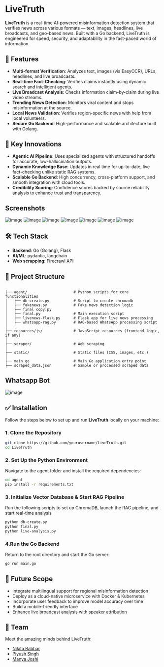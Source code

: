 # LiveTruth

**LiveTruth** is a real-time AI-powered misinformation detection system that verifies news across various formats — text, images, headlines, live broadcasts, and geo-based news. Built with a Go backend, LiveTruth is engineered for speed, security, and adaptability in the fast-paced world of information.

## 🚀 Features

- **Multi-format Verification**: Analyzes text, images (via EasyOCR), URLs, headlines, and live broadcasts.
- **Real-time Fact-Checking**: Verifies claims instantly using dynamic search and intelligent agents.
- **Live Broadcast Analysis**: Checks information claim-by-claim during live video streams.
- **Trending News Detection**: Monitors viral content and stops misinformation at the source.
- **Local News Validation**: Verifies region-specific news with help from local volunteers.
- **Secure Go Backend**: High-performance and scalable architecture built with Golang.


## 🌟 Key Innovations

- **Agentic AI Pipeline**: Uses specialized agents with structured handoffs for accurate, low-hallucination outputs.
- **Dynamic Knowledge Base**: Updates in real time for up-to-date, live fact-checking unlike static RAG systems.
- **Scalable Go Backend**: High concurrency, cross-platform support, and smooth integration with cloud tools.
- **Credibility Scoring**: Confidence scores backed by source reliability analysis to enhance trust and transparency.


## Screenshots
![image](https://github.com/user-attachments/assets/0204cd4b-caf5-4c28-ae2f-883c7f0e8848)
![image](https://github.com/user-attachments/assets/30f8b20b-2783-4413-abd2-81e9d14b88ea)
![image](https://github.com/user-attachments/assets/f457a77f-9620-4038-98ac-4fb4ab62eb7f)
![image](https://github.com/user-attachments/assets/16f4cdb1-5fc4-45bc-8249-1f1219bc5d3c)
![image](https://github.com/user-attachments/assets/06016f0f-2bfc-46f7-96dc-ac47bc50952c)
![image](https://github.com/user-attachments/assets/16995cde-92a6-4085-893a-552905ef5e33)
![image](https://github.com/user-attachments/assets/537d7010-f755-4421-bb6d-e7300c07574f)


## 🛠️ Tech Stack

- **Backend**: Go (Golang), Flask
- **AI/ML**: pydantic, langchain
- **Web scrapping**: Firecrawl API


## 📁 Project Structure

```text

├── agent/                     # Python scripts for core functionalities
│   ├── db-create.py           # Script to create chromadb
│   ├── fakenews.py            # Fake news detection logic
│   ├── final copy.py          
│   ├── final.py               # Main execution script
│   ├── livenews-flask.py      # Flask app for live news processing
│   ├── whatsapp-rag.py        # RAG-based WhatsApp processing script
│
├── resources/js/              # JavaScript resources (frontend logic, if any)
│
├── scraper/                   # Web scraping 
│
├── static/                    # Static files (CSS, images, etc.)
│
├── main.go                    # Main Go application entry point
├── scraped_data.json          # Sample or processed scraped data
```


## Whatsapp Bot
![image](https://github.com/user-attachments/assets/f5bc8a31-de93-4251-a971-3593c52cd8de)


## ✅ Installation

Follow the steps below to set up and run **LiveTruth** locally on your machine:

### 1. Clone the Repository
```bash
git clone https://github.com/yourusername/LiveTruth.git
cd LiveTruth
```
### 2. Set Up the Python Environment
Navigate to the agent folder and install the required dependencies:
```bash
cd agent
pip install -r requirements.txt
```
### 3. Initialize Vector Database & Start RAG Pipeline
Run the following scripts to set up ChromaDB, launch the RAG pipeline, and start real-time analysis
```bash
python db-create.py
python final.py
python live-analysis.py
```
### 4.Run the Go Backend
Return to the root directory and start the Go server:
```bash
go run main.go
```
## 🧠 Future Scope

- Integrate multilingual support for regional misinformation detection  
- Deploy as a cloud-native microservice with Docker & Kubernetes  
- Incorporate user feedback to improve model accuracy over time  
- Build a mobile-friendly interface   
- Enhance live broadcast analysis with speaker attribution

## 👥 Team

Meet the amazing minds behind LiveTruth:

- [Nikita Babbar](https://www.linkedin.com/in/nikita-babbar-b0291026a/)   
- [Piyush Singh](https://www.linkedin.com/in/piyushhh-singhh/) 
- [Manya Joshi](https://www.linkedin.com/in/manya-joshi-ai/) 
 
